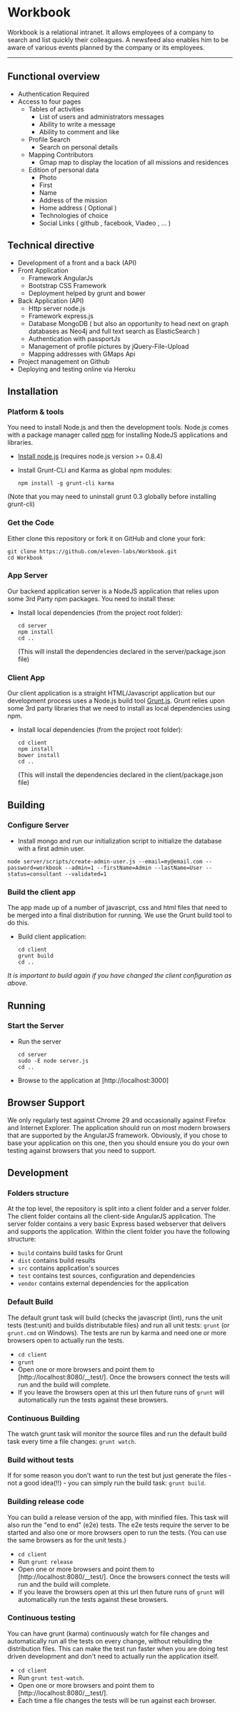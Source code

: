 Workbook
========

Workbook is a relational intranet. It allows employees of a company to search and list quickly their colleagues. A newsfeed also enables him to be aware of various events planned by the company or its employees.

----------

Functional overview
--------------------------

- Authentication Required
- Access to four pages
  - Tables of activities
    - List of users and administrators messages
    - Ability to write a message
    - Ability to comment and like
  - Profile Search
    - Search on personal details
  - Mapping Contributors
    - Gmap map to display the location of all missions and residences
  - Edition of personal data
    - Photo
    - First
    - Name
    - Address of the mission
    - Home address ( Optional )
    - Technologies of choice
    - Social Links ( github , facebook, Viadeo , ... )

Technical directive
--------------------------

- Development of a front and a back (API)
- Front Application
  - Framework AngularJs
  - Bootstrap CSS Framework
  - Deployment helped by grunt and bower
- Back Application (API)
  - Http server node.js
  - Framework express.js
  - Database MongoDB ( but also an opportunity to head next on graph databases as Neo4j and full text search as ElasticSearch )
  - Authentication with passportJs
  - Management of profile pictures by jQuery-File-Upload
  - Mapping addresses with GMaps Api
- Project management on Github
- Deploying and testing online via Heroku

Installation
------------

### Platform & tools

You need to install Node.js and then the development tools. Node.js comes with a package manager called [npm](http://npmjs.org) for installing NodeJS applications and libraries.
* [Install node.js](http://nodejs.org/download/) (requires node.js version >= 0.8.4)
* Install Grunt-CLI and Karma as global npm modules:

    ```
    npm install -g grunt-cli karma
    ```

(Note that you may need to uninstall grunt 0.3 globally before installing grunt-cli)

### Get the Code

Either clone this repository or fork it on GitHub and clone your fork:

```
git clone https://github.com/eleven-labs/Workbook.git
cd Workbook
```

### App Server

Our backend application server is a NodeJS application that relies upon some 3rd Party npm packages.  You need to install these:

* Install local dependencies (from the project root folder):

    ```
    cd server
    npm install
    cd ..
    ```

  (This will install the dependencies declared in the server/package.json file)

### Client App

Our client application is a straight HTML/Javascript application but our development process uses a Node.js build tool
[Grunt.js](gruntjs.com). Grunt relies upon some 3rd party libraries that we need to install as local dependencies using npm.

* Install local dependencies (from the project root folder):

    ```
    cd client
    npm install
    bower install
    cd ..
    ```

  (This will install the dependencies declared in the client/package.json file)
  
## Building

### Configure Server

* Install mongo and run our initialization script to initialize the database with a first admin user.

```
node server/scripts/create-admin-user.js --email=my@email.com --password=workbook --admin=1 --firstName=Admin --lastName=User --status=consultant --validated=1
```

### Build the client app
The app made up of a number of javascript, css and html files that need to be merged into a final distribution for running.  We use the Grunt build tool to do this.
* Build client application: 
    
    ```
    cd client
    grunt build
    cd ..
    ```

*It is important to build again if you have changed the client configuration as above.*

## Running
### Start the Server
* Run the server

    ```
    cd server
    sudo -E node server.js
    cd ..
    ```
* Browse to the application at [http://localhost:3000]

## Browser Support
We only regularly test against Chrome 29 and occasionally against Firefox and Internet Explorer.
The application should run on most modern browsers that are supported by the AngularJS framework.
Obviously, if you chose to base your application on this one, then you should ensure you do your own
testing against browsers that you need to support.

## Development

### Folders structure
At the top level, the repository is split into a client folder and a server folder.  The client folder contains all the client-side AngularJS application.  The server folder contains a very basic Express based webserver that delivers and supports the application.
Within the client folder you have the following structure:
* `build` contains build tasks for Grunt
* `dist` contains build results
* `src` contains application's sources
* `test` contains test sources, configuration and dependencies
* `vendor` contains external dependencies for the application

### Default Build
The default grunt task will build (checks the javascript (lint), runs the unit tests (test:unit) and builds distributable files) and run all unit tests: `grunt` (or `grunt.cmd` on Windows).  The tests are run by karma and need one or more browsers open to actually run the tests.
* `cd client`
* `grunt`
* Open one or more browsers and point them to [http://localhost:8080/__test/].  Once the browsers connect the tests will run and the build will complete.
* If you leave the browsers open at this url then future runs of `grunt` will automatically run the tests against these browsers.

### Continuous Building
The watch grunt task will monitor the source files and run the default build task every time a file changes: `grunt watch`.

### Build without tests
If for some reason you don't want to run the test but just generate the files - not a good idea(!!) - you can simply run the build task: `grunt build`.

### Building release code
You can build a release version of the app, with minified files.  This task will also run the "end to end" (e2e) tests.
The e2e tests require the server to be started and also one or more browsers open to run the tests.  (You can use the same browsers as for the unit tests.)
* `cd client`
* Run `grunt release`
* Open one or more browsers and point them to [http://localhost:8080/__test/].  Once the browsers connect the tests will run and the build will complete.
* If you leave the browsers open at this url then future runs of `grunt` will automatically run the tests against these browsers.

### Continuous testing
You can have grunt (karma) continuously watch for file changes and automatically run all the tests on every change, without rebuilding the distribution files.  This can make the test run faster when you are doing test driven development and don't need to actually run the application itself.

* `cd client`
* Run `grunt test-watch`.
* Open one or more browsers and point them to [http://localhost:8080/__test/].
* Each time a file changes the tests will be run against each browser.
